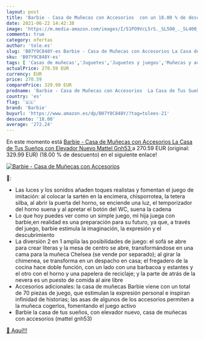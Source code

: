 ```yaml
---
layout: post
title: 'Barbie - Casa de Muñecas con Accesorios  con un 18.00 % de descuento'
date: 2021-06-22 14:42:38
image: 'https://m.media-amazon.com/images/I/51PO9VcL5rS._SL500_._SL400_.jpg'
comments: true
category: ofertas
author: 'tole.es'
slug: 'B07Y9C848Y-es Barbie - Casa de Muñecas con Accesorios La Casa de Tus...'
sku: 'B07Y9C848Y-es'
tags: [ 'Casas de muñecas','Juguetes','Juguetes y juegos','Muñecas y accesorios','barbie','mattel', ]
actualPrice: 270.59 EUR
currency: EUR
price: 270.59
comparePrice: 329.99 EUR
prodname: 'Barbie - Casa de Muñecas con Accesorios  La Casa de Tus Sueños  con Elevador Nuevo  Mattel Gnh53 '
country: 'es'
flag: '🇪🇸'
brand: 'Barbie'
buyurl: 'https://www.amazon.es/dp/B07Y9C848Y/?tag=tolees-21'
descuento: '18.00'
average: '272.24'
---
```


En este momento está [Barbie - Casa de Muñecas con Accesorios  La Casa de Tus Sueños  con Elevador Nuevo  Mattel Gnh53 ](https://www.amazon.es/dp/B07Y9C848Y/?tag=tolees-21) a 270.59 EUR (original: 329.99 EUR) (18.00 %  de descuento) en el siguiente enlace!

[![Barbie - Casa de Muñecas con Accesorios ](https://m.media-amazon.com/images/I/51PO9VcL5rS._SL500_._SL400_.jpg)](https://www.amazon.es/dp/B07Y9C848Y/?tag=tolees-21)

🔎:

- Las luces y los sonidos añaden toques realistas y fomentan el juego de imitación: al colocar la sartén en la encimera, chisporrotea, la tetera silba, al abrir la puerta del horno, se enciende una luz, el temporizador del horno suena y al apretar el botón del WC, suena la cadena
- Lo que hoy puedes ver como un simple juego, mi hija juega con barbie,en realidad es una preparación para su futuro, ya que, a través del juego, barbie estimula la imaginación, la expresión y el descubrimiento
- La diversión 2 en 1 amplía las posibilidades de juego: el sofá se abre para crear literas y la mesa de centro se abre, transformándose en una cama para la muñeca Chelsea (se vende por separado); al girar la chimenea, se transforma en un despacho en casa; el fregadero de la cocina hace doble función, con un lado con una barbacoa y estantes y el otro con el horno y una papelera de reciclaje; y la parte de atrás de la nevera es un puesto de comida al aire libre
- Accesorios adicionales: la casa de muñecas Barbie viene con un total de 70 piezas de juego, que estimulan la expresión personal e inspiran infinidad de historias; las asas de algunos de los accesorios permiten a la muñeca cogerlos, fomentando el juego activo
- Barbie la casa de tus sueños, con elevador nuevo, casa de muñecas con accesorios (mattel gnh53)

[🛒 Aquí!!!](https://www.amazon.es/dp/B07Y9C848Y/?tag=tolees-21)
